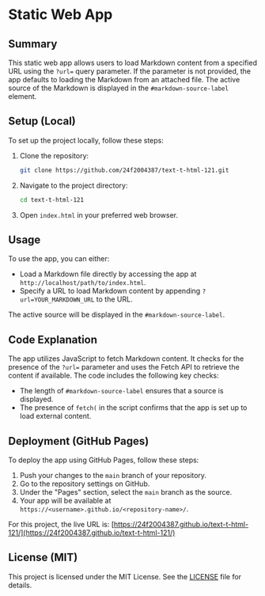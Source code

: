 # Static Web App

## Summary
This static web app allows users to load Markdown content from a specified URL using the `?url=` query parameter. If the parameter is not provided, the app defaults to loading the Markdown from an attached file. The active source of the Markdown is displayed in the `#markdown-source-label` element.

## Setup (Local)
To set up the project locally, follow these steps:

1. Clone the repository:
   ```bash
   git clone https://github.com/24f2004387/text-t-html-121.git
   ```
2. Navigate to the project directory:
   ```bash
   cd text-t-html-121
   ```
3. Open `index.html` in your preferred web browser.

## Usage
To use the app, you can either:
- Load a Markdown file directly by accessing the app at `http://localhost/path/to/index.html`.
- Specify a URL to load Markdown content by appending `?url=YOUR_MARKDOWN_URL` to the URL.

The active source will be displayed in the `#markdown-source-label`.

## Code Explanation
The app utilizes JavaScript to fetch Markdown content. It checks for the presence of the `?url=` parameter and uses the Fetch API to retrieve the content if available. The code includes the following key checks:
- The length of `#markdown-source-label` ensures that a source is displayed.
- The presence of `fetch(` in the script confirms that the app is set up to load external content.

## Deployment (GitHub Pages)
To deploy the app using GitHub Pages, follow these steps:

1. Push your changes to the `main` branch of your repository.
2. Go to the repository settings on GitHub.
3. Under the "Pages" section, select the `main` branch as the source.
4. Your app will be available at `https://<username>.github.io/<repository-name>/`.

For this project, the live URL is: [https://24f2004387.github.io/text-t-html-121/](https://24f2004387.github.io/text-t-html-121/)

## License (MIT)
This project is licensed under the MIT License. See the [LICENSE](LICENSE) file for details.